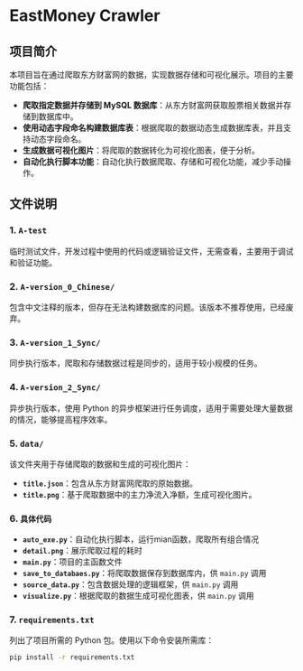 # EastMoney Crawler

## 项目简介

本项目旨在通过爬取东方财富网的数据，实现数据存储和可视化展示。项目的主要功能包括：

- **爬取指定数据并存储到 MySQL 数据库**：从东方财富网获取股票相关数据并存储到数据库中。
- **使用动态字段命名构建数据库表**：根据爬取的数据动态生成数据库表，并且支持动态字段命名。
- **生成数据可视化图片**：将爬取的数据转化为可视化图表，便于分析。
- **自动化执行脚本功能**：自动化执行数据爬取、存储和可视化功能，减少手动操作。

## 文件说明

### 1. `A-test`
临时测试文件，开发过程中使用的代码或逻辑验证文件，无需查看，主要用于调试和验证功能。

### 2. `A-version_0_Chinese/`
包含中文注释的版本，但存在无法构建数据库的问题。该版本不推荐使用，已经废弃。

### 3. `A-version_1_Sync/`
同步执行版本，爬取和存储数据过程是同步的，适用于较小规模的任务。

### 4. `A-version_2_Sync/`
异步执行版本，使用 Python 的异步框架进行任务调度，适用于需要处理大量数据的情况，能够提高程序效率。

### 5. `data/`
该文件夹用于存储爬取的数据和生成的可视化图片：
- **`title.json`**：包含从东方财富网爬取的原始数据。
- **`title.png`**：基于爬取数据中的主力净流入净额，生成可视化图片。

### 6. `具体代码`
- **`auto_exe.py`**：自动化执行脚本，运行mian函数，爬取所有组合情况
- **`detail.png`**：展示爬取过程的耗时
- **`main.py`**：项目的主函数文件
- **`save_to_databaes.py`**：将爬取数据保存到数据库内，供 `main.py` 调用
- **`source_data.py`**：包含数据处理的逻辑框架，供 `main.py` 调用
- **`visualize.py`**：根据爬取的数据生成可视化图表，供 `main.py` 调用


### 7. `requirements.txt`
列出了项目所需的 Python 包。使用以下命令安装所需库：

```bash
pip install -r requirements.txt

